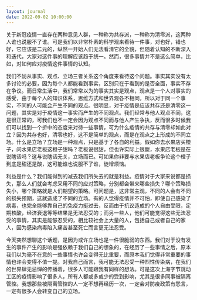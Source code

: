 ```yaml
---
layout: journal
date: 2022-09-02 10:00:00
---
```


关于新冠疫情一直存在两种意见人群，一种称为共存派，一种称为清零派，这两种人谁也说服不了谁。可是我们以非常朴素的科学观来看待一件事，对也好，错也好，它应该是二元的，纵然一开始人们无法看清它的全貌，但随着认知的不断深入和迭代，大家对这件事的理解应该趋于统一。然而，很多事情并不是这么简单，比如，对如何应对疫情这件事情的认知。

我们不妨从事实、观点、立场三者关系这个角度来看待这个问题。事实其实没有太多讨论的必要，因为每个人都能看到事实，区别只在于看到的是否全面，事实不存在争议。而日常生活中，我们常常以为的事实其实是观点，观点是一个人对事实的感受，由于每个人的知识体系，思维方式和世界观各不相同，所以对于同一个事实，不同的人可能会产生不同的观点。很明显，对于疫情是应该共存还是清零这一问题，其实是对于疫情这一事实而产生的不同观点。我们经常与他人观点不同，这是很正常的，可我们也不一定会因为观点不同而与他人产生争执，反而很多时候我们可以找到一个折中的态度来对待一些事情，可为什么疫情的共存与清零却如此对立？因为共存也好，清零也好，这不是简单的观点，而是在观点之上形成的不同立场。什么是立场？立场是一种观点，只是基于了各自的利益。假如你去水果店买橙子，问水果店老板这橙子甜吗？老板说很甜，但也许实际上很酸，水果店老板是在说瞎话吗？这与说瞎话无关，立场而已。可如果你非要与水果店老板争论这个橙子到底是甜还是酸，这可能谁也说服不了谁，徒增烦恼。

利益是什么？我们能得到的减去我们所失去的就是利益。疫情对于大家来说都是损失，那么人们就会考虑采用不同的应对策略，分别都会带来哪些损失？哪个策略损失小，哪个策略就是人们期望的策略。可问题是，这非常主观，不同的人会有不同的损失预期，这就造成了不同的立场。有的人觉得疫情并不可怕，即使自己感染了病毒，也完全能够靠自己的免疫力挺过去，反而由于抗议造成的个人自由受限，定期核酸，经济衰退等等结果是无法忍受的；而另一些人，他们可能觉得这些无法忍受的事情，其实是能够忍受的，相比较社会上大量的人，包括自己或者自己的家人，因为感染病毒陷入痛苦甚至死亡而言更无法忍受。

今天突然想聊这个话题，是因为或许立场也是一件很脆弱的东西。我们对于没有发生的事件产生的影响是强依赖于我们自己的想象的，在经历了一些事情之后，原本我们以为毫不在意的一些事情也许会变得无比重要，而原本我们觉得非常重要的事情也许会变得不值一提。对我自己而言，我可能无法忍受一种烈性传染病，在我们的世界肆无忌惮的传播着，很多人可能跟我有同样的想法。可是这次上海字节跳动工区的疫情影响了很多人，所有人都或多或少的受到影响，尤其是很多同事被隔离管控。我想那些被隔离管控的人一定不想再经历一次，一定会对防疫政策有怨言，一定有很多人会转变自己的立场。
